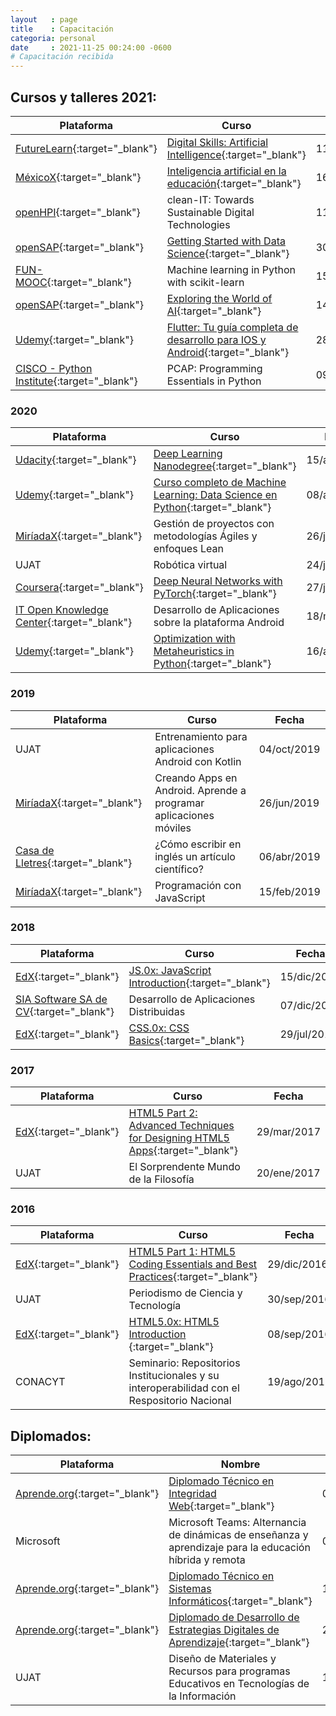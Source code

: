 ```yaml
---
layout   : page
title    : Capacitación
categoria: personal
date     : 2021-11-25 00:24:00 -0600
# Capacitación recibida
---
```


## Cursos y talleres 2021:

| Plataforma | Curso | Fecha |
| --- | --- | ---|
| [FutureLearn](https://www.futurelearn.com/){:target="_blank"} | [Digital Skills: Artificial Intelligence](https://www.futurelearn.com/certificates/4y3i0w5){:target="_blank"} | 11/dic/2021 |
| [MéxicoX](https://mexicox.gob.mx){:target="_blank"} |  [Inteligencia artificial en la educación](https://mexicox.gob.mx/certificates/eaa47e84d5754469af883cf547b7492c){:target="_blank"} | 16/nov/2021 <!-- 5 h --> |
| [openHPI](https://open.hpi.de/courses/cleanit2021){:target="_blank"} | clean-IT: Towards Sustainable Digital Technologies | 11/sep/2021 <!-- ? h --> |
| [openSAP](https://open.sap.com){:target="_blank"} | [Getting Started with Data Science](https://open.sap.com/verify/xucal-nunom-lacat-zopeb-culaz){:target="_blank"} | 30/jul/2021 <!-- 24 h --> |
| [FUN-MOOC](https://www.fun-mooc.fr/en/courses/machine-learning-python-scikit-learn/){:target="_blank"} |  Machine learning in Python with scikit-learn | 15/jul/2021 <!-- 35 h --> |
| [openSAP](https://open.sap.com){:target="_blank"} | [Exploring the World of AI](https://open.sap.com/verify/ximaf-bybac-samoh-vecyt-bemor){:target="_blank"} | 14/may/2021 <!-- 9 h --> |
| [Udemy](https://www.udemy.com/course/flutter-ios-android-fernando-herrera/){:target="_blank"} | [Flutter: Tu guía completa de desarrollo para IOS y Android](https://www.udemy.com/certificate/UC-66829eb6-326c-441d-a5ea-2b76cf2596d2/){:target="_blank"} | 28/abr/2021 <!-- 34 h --> |
| [CISCO - Python Institute](http://csrinfo.cisconetspace.com/LA_LP_FY20YoMeQuedoenCasaAprendiendo.html){:target="_blank"} | PCAP: Programming Essentials in Python | 09/mar/2021 <!-- 60 h --> |

### 2020

| Plataforma | Curso | Fecha |
| --- | --- | ---|
| [Udacity](https://www.udacity.com){:target="_blank"} | [Deep Learning Nanodegree](https://confirm.udacity.com/ZEJDPWTP){:target="_blank"} | 15/ago/2020 |
| [Udemy](https://www.udemy.com){:target="_blank"} | [Curso completo de Machine Learning: Data Science en Python](https://www.udemy.com/certificate/UC-852c1c12-794e-4e5a-9747-c473a5260b3e/){:target="_blank"} | 08/ago/2020 |
| [MiríadaX](https://miriadax.net/web/general-navigation/cursos){:target="_blank"} | Gestión de proyectos con metodologías Ágiles y enfoques Lean | 26/jul/2020 |
| UJAT | Robótica virtual | 24/jul/2020 |
| [Coursera](https://www.coursera.org){:target="_blank"} | [Deep Neural Networks with PyTorch](https://coursera.org/verify/PXN63JZHRAV5){:target="_blank"} | 27/jun/2020 |
| [IT Open Knowledge Center](https://it-okcenter.com){:target="_blank"} | Desarrollo de Aplicaciones sobre la plataforma Android | 18/may/2020 |
| [Udemy](https://www.udemy.com){:target="_blank"} | [Optimization with Metaheuristics in Python](https://www.udemy.com/certificate/UC-5b922bb9-bf33-40e6-89a8-9b66a5ecdf45/){:target="_blank"} | 16/abr/2020 |

### 2019

| Plataforma | Curso | Fecha |
| --- | --- | ---|
| UJAT | Entrenamiento para aplicaciones Android con Kotlin | 04/oct/2019 |
| [MiríadaX](https://miriadax.net/web/general-navigation/cursos){:target="_blank"} | Creando Apps en Android. Aprende a programar aplicaciones móviles | 26/jun/2019 |
| [Casa de Lletres](https://www.casadelletres.eu/redaccion_cientifica){:target="_blank"} | ¿Cómo escribir en inglés un artículo científico? | 06/abr/2019 |
| [MiríadaX](https://miriadax.net/web/general-navigation/cursos){:target="_blank"} | Programación con JavaScript | 15/feb/2019 |

### 2018

| Plataforma | Curso | Fecha |
| --- | --- | ---|
| [EdX](https://www.edx.org){:target="_blank"} | [JS.0x: JavaScript Introduction](https://courses.edx.org/certificates/b5f20250bb564242a0beeb6ecccdeaa8){:target="_blank"} | 15/dic/2018 |
| [SIA Software SA de CV](https://www.siasw.com/index.php/es/){:target="_blank"} | Desarrollo de Aplicaciones Distribuidas | 07/dic/2018 |
| [EdX](https://www.edx.org){:target="_blank"} | [CSS.0x: CSS Basics](https://courses.edx.org/certificates/8250edd6fe354f8bb4835ef16f8dd6da){:target="_blank"} | 29/jul/2018 |

### 2017

| Plataforma | Curso | Fecha |
| --- | --- | ---|
| [EdX](https://www.edx.org){:target="_blank"} | [HTML5 Part 2: Advanced Techniques for Designing HTML5 Apps](https://courses.edx.org/certificates/9f4bcf4123f843c2912adc97610b0675){:target="_blank"} | 29/mar/2017 |
| UJAT | El Sorprendente Mundo de la Filosofía | 20/ene/2017 |

### 2016

| Plataforma | Curso | Fecha |
| --- | --- | ---|
| [EdX](https://www.edx.org){:target="_blank"} | [HTML5 Part 1: HTML5 Coding Essentials and Best Practices](https://courses.edx.org/certificates/c20d75a9d1e648e9bf1561e7e3ad28aa){:target="_blank"} | 29/dic/2016 |
| UJAT | Periodismo de Ciencia y Tecnología | 30/sep/2016 |
| [EdX](https://www.edx.org){:target="_blank"} | [HTML5.0x: HTML5 Introduction ](https://courses.edx.org/certificates/4132ad1bde334e8fb93e5a9d4acf7860){:target="_blank"} | 08/sep/2016 |
| CONACYT | Seminario: Repositorios Institucionales y su interoperabilidad con el Respositorio Nacional | 19/ago/2016 |

## Diplomados:

| Plataforma | Nombre | Fecha |
| --- | --- | ---|
| [Aprende.org](https://aprende.org){:target="_blank"} | [Diplomado Técnico en Integridad Web](https://capacitateparaelempleo.org/verifica_diplomado/DZ3RZBI4L/){:target="_blank"} | 02/nov/2021 |
| Microsoft | Microsoft Teams: Alternancia de dinámicas de enseñanza y aprendizaje para la educación híbrida y remota | 01/oct/2021 |
| [Aprende.org](https://aprende.org){:target="_blank"} | [Diplomado Técnico en Sistemas Informáticos](https://capacitateparaelempleo.org/verifica_diplomado/WCRZ62J80/){:target="_blank"} | 12/jun/2020 |
| [Aprende.org](https://aprende.org){:target="_blank"} | [Diplomado de Desarrollo de Estrategias Digitales de Aprendizaje](https://capacitateparaelempleo.org/verifica_diplomado/MXO83ZXUI/){:target="_blank"} | 29/dic/2020 |
| UJAT | Diseño de Materiales y Recursos para programas Educativos en Tecnologías de la Información | 17/may/2019 |
